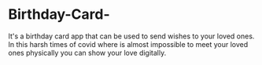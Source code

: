 # Birthday-Card-
It's a birthday card app that can be used to send wishes to your loved ones.
In this harsh times of covid where is almost impossible to meet your loved ones physically you can show your love digitally.

